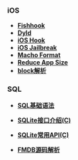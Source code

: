 ### iOS

- [**Fishhook**](https://github.com/gaonian/HexoDocument/blob/master/iOS/fishHook.md)
- [**Dyld**](https://github.com/gaonian/HexoDocument/blob/master/iOS/dyld.md)
- [**iOS Hook**](https://github.com/gaonian/HexoDocument/blob/master/iOS/iOSHook.md)
- [**iOS Jailbreak**](https://github.com/gaonian/HexoDocument/blob/master/iOS/iOSJailBreak.md)
- [**Macho Format**](https://github.com/gaonian/HexoDocument/blob/master/iOS/machoFormat.md)
- [**Reduce App Size**](https://github.com/gaonian/HexoDocument/blob/master/iOS/reduceApp.md)
- [**block解析**](https://github.com/gaonian/HexoDocument/blob/master/iOS/block)



### SQL

- [**SQL基础语法**](https://github.com/gaonian/HexoDocument/blob/master/iOS/SQLite/sql.md)

- [**SQLite接口介绍(C)**](https://github.com/gaonian/HexoDocument/blob/master/iOS/SQLite/SQLite接口介绍(C).md)

- [**SQLite常用API(C)**](https://github.com/gaonian/HexoDocument/blob/master/iOS/SQLite/SQLite%E5%B8%B8%E7%94%A8API(C).md)

- [**FMDB源码解析**](https://github.com/gaonian/HexoDocument/blob/master/iOS/SQLite/FMDB%E6%BA%90%E7%A0%81%E8%A7%A3%E6%9E%90.md)

  

